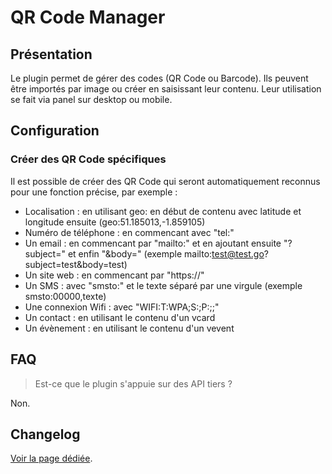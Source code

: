 # QR Code Manager

## Présentation

Le plugin permet de gérer des codes (QR Code ou Barcode). Ils peuvent être importés par image ou créer en saisissant leur contenu.
Leur utilisation se fait via panel sur desktop ou mobile.

## Configuration



### Créer des QR Code spécifiques

Il est possible de créer des QR Code qui seront automatiquement reconnus pour une fonction précise, par exemple :

- Localisation : en utilisant geo: en début de contenu avec latitude et longitude ensuite (geo:51.185013,-1.859105)
- Numéro de téléphone : en commencant avec "tel:"
- Un email : en commencant par "mailto:" et en ajoutant ensuite "?subject=" et enfin "&body=" (exemple mailto:test@test.go?subject=test&body=test)
- Un site web : en commencant par "https://"
- Un SMS : avec "smsto:" et le texte séparé par une virgule (exemple smsto:00000,texte)
- Une connexion Wifi : avec "WIFI:T:WPA;S:<SSID>;P:<PSWD>;;"
- Un contact : en utilisant le contenu d'un vcard
- Un évènement : en utilisant le contenu d'un vevent

## FAQ

> Est-ce que le plugin s'appuie sur des API tiers ?

Non.

## Changelog

[Voir la page dédiée](changelog.md).
